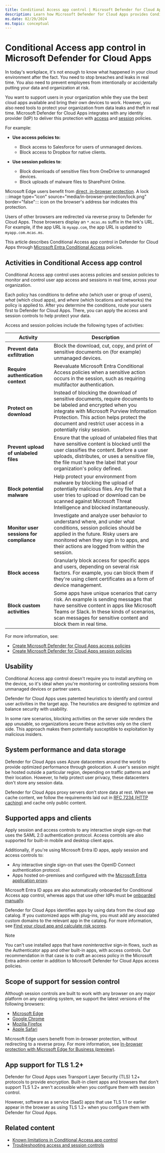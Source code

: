 ```yaml
---
title: Conditional Access app control | Microsoft Defender for Cloud Apps
description: Learn how Microsoft Defender for Cloud Apps provides Conditional Access app control.
ms.date: 02/29/2024
ms.topic: conceptual
---
```

# Conditional Access app control in Microsoft Defender for Cloud Apps

In today's workplace, it's not enough to know what happened in your cloud environment after the fact. You need to stop breaches and leaks in real time. You also need to prevent employees from intentionally or accidentally putting your data and organization at risk.

You want to support users in your organization while they use the best cloud apps available and bring their own devices to work. However, you also need tools to protect your organization from data leaks and theft in real time. Microsoft Defender for Cloud Apps integrates with any identity provider (IdP) to deliver this protection with [access](access-policy-aad.md) and [session](session-policy-aad.md) policies.

For example:

- **Use access policies to:**

  - Block access to Salesforce for users of unmanaged devices.
  - Block access to Dropbox for native clients.

- **Use session policies to**:

  - Block downloads of sensitive files from OneDrive to unmanaged devices.
  - Block uploads of malware files to SharePoint Online.

Microsoft Edge users benefit from [direct, in-browser protection](in-browser-protection.md). A lock :::image type="icon" source="media/in-browser-protection/lock.png" border="false"::: icon on the browser's address bar indicates this protection.

Users of other browsers are redirected via reverse proxy to Defender for Cloud Apps. Those browsers display an `*.mcas.ms` suffix in the link's URL. For example, if the app URL is `myapp.com`, the app URL is updated to `myapp.com.mcas.ms`.

This article describes Conditional Access app control in Defender for Cloud Apps through [Microsoft Entra Conditional Access](/entra/identity/conditional-access/overview) policies.

## Activities in Conditional Access app control

Conditional Access app control uses access policies and session policies to monitor and control user app access and sessions in real time, across your organization.

Each policy has conditions to define *who* (which user or group of users), *what* (which cloud apps), and *where* (which locations and networks) the policy is applied to. After you determine the conditions, route your users first to Defender for Cloud Apps. There, you can apply the access and session controls to help protect your data.

Access and session policies include the following types of activities:

|Activity |Description |
|---------|---------|
|**Prevent data exfiltration** |Block the download, cut, copy, and print of sensitive documents on (for example) unmanaged devices. |
| **Require authentication context** |Reevaluate Microsoft Entra Conditional Access policies when a sensitive action occurs in the session, such as requiring multifactor authentication. |
|**Protect on download** |Instead of blocking the download of sensitive documents, require documents to be labeled and encrypted when you integrate with Microsoft Purview Information Protection. This action helps protect the document and restrict user access in a potentially risky session. |
|**Prevent upload of unlabeled files** |Ensure that the upload of unlabeled files that have sensitive content is blocked until the user classifies the content. Before a user uploads, distributes, or uses a sensitive file, the file must have the label that your organization's policy defined. |
|**Block potential malware** |Help protect your environment from malware by blocking the upload of potentially malicious files. Any file that a user tries to upload or download can be scanned against Microsoft Threat Intelligence and blocked instantaneously. |
|**Monitor user sessions for compliance** |Investigate and analyze user behavior to understand where, and under what conditions, session policies should be applied in the future. Risky users are monitored when they sign in to apps, and their actions are logged from within the session. |
|**Block access** |Granularly block access for specific apps and users, depending on several risk factors. For example, you can block them if they're using client certificates as a form of device management. |
|**Block custom activities** |Some apps have unique scenarios that carry risk. An example is sending messages that have sensitive content in apps like Microsoft Teams or Slack. In these kinds of scenarios, scan messages for sensitive content and block them in real time. |

For more information, see:

- [Create Microsoft Defender for Cloud Apps access policies](access-policy-aad.md)
- [Create Microsoft Defender for Cloud Apps session policies](session-policy-aad.md)

## Usability

Conditional Access app control doesn't require you to install anything on the device, so it's ideal when you're monitoring or controlling sessions from unmanaged devices or partner users.

Defender for Cloud Apps uses patented heuristics to identify and control user activities in the target app. The heuristics are designed to optimize and balance security with usability.

In some rare scenarios, blocking activities on the server side renders the app unusable, so organizations secure these activities only on the client side. This approach makes them potentially susceptible to exploitation by malicious insiders.

## System performance and data storage

Defender for Cloud Apps uses Azure datacenters around the world to provide optimized performance through geolocation. A user's session might be hosted outside a particular region, depending on traffic patterns and their location. However, to help protect user privacy, these datacenters don't store any session data.

Defender for Cloud Apps proxy servers don't store data at rest. When we cache content, we follow the requirements laid out in [RFC 7234 (HTTP caching)](https://tools.ietf.org/html/rfc7234) and cache only public content.

## Supported apps and clients

Apply session and access controls to any interactive single sign-on that uses the SAML 2.0 authentication protocol. Access controls are also supported for built-in mobile and desktop client apps.

Additionally, if you're using Microsoft Entra ID apps, apply session and access controls to:

- Any interactive single sign-on that uses the OpenID Connect authentication protocol.
- Apps hosted on-premises and configured with the [Microsoft Entra application proxy](/entra/identity/app-proxy/application-proxy).

Microsoft Entra ID apps are also automatically onboarded for Conditional Access app control, whereas apps that use other IdPs must be [onboarded manually](conditional-access-app-control-how-to-overview.md).

Defender for Cloud Apps identifies apps by using data from the cloud app catalog. If you customized apps with plug-ins, you must add any associated custom domains to the relevant app in the catalog. For more information, see [Find your cloud app and calculate risk scores](risk-score.md).

> [!NOTE]
> You can't use installed apps that have *noninteractive* sign-in flows, such as the Authenticator app and other built-in apps, with access controls. Our recommendation in that case is to craft an access policy in the Microsoft Entra admin center in addition to Microsoft Defender for Cloud Apps access policies.

## Scope of support for session control

Although session controls are built to work with any browser on any major platform on any operating system, we support the latest versions of the following browsers:

- [Microsoft Edge](https://www.microsoft.com/edge)
- [Google Chrome](https://www.google.com/chrome/)
- [Mozilla Firefox](https://www.mozilla.org/firefox/)
- [Apple Safari](https://www.apple.com/safari/)

Microsoft Edge users benefit from in-browser protection, without redirecting to a reverse proxy. For more information, see [In-browser protection with Microsoft Edge for Business (preview)](in-browser-protection.md).

## App support for TLS 1.2+

Defender for Cloud Apps uses Transport Layer Security (TLS) 1.2+ protocols to provide encryption. Built-in client apps and browsers that don't support TLS 1.2+ aren't accessible when you configure them with session control.

However, software as a service (SaaS) apps that use TLS 1.1 or earlier appear in the browser as using TLS 1.2+ when you configure them with Defender for Cloud Apps.

## Related content

- [Known limitations in Conditional Access app control](caac-known-issues.md)
- [Troubleshooting access and session controls](troubleshooting-proxy.md)
